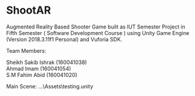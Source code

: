 # ShootAR
Augmented Reality Based Shooter Game built as IUT Semester Project in Fifth Semester ( Software Development Course ) using Unity Game 
Engine (Version 2018.3.11f1 Personal) and Vuforia SDK. 


Team Members: 

Sheikh Sakib Ishrak (160041038)  
Ahmad Imam (160041054)  
S.M Fahim Abid (160041020)  

Main Scene: ...\Assets\testing.unity
